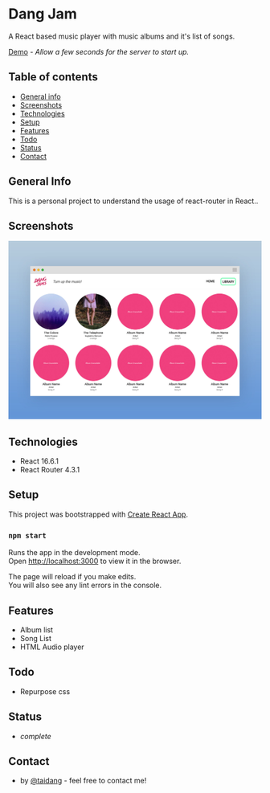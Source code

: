 # Dang Jam

A React based music player with music albums and it's list of songs.

[Demo](https://react-jam-music-player.herokuapp.com/) - _Allow a few seconds for the server to start up._

## Table of contents

- [General info](#general-info)
- [Screenshots](#screenshots)
- [Technologies](#technologies)
- [Setup](#setup)
- [Features](#features)
- [Todo](#todo)
- [Status](#status)
- [Contact](#contact)

## General Info

This is a personal project to understand the usage of react-router in React..

## Screenshots

![Project Screenshot](./public/readme-screenshot.jpg)

## Technologies

- React 16.6.1
- React Router 4.3.1

## Setup

This project was bootstrapped with [Create React App](https://github.com/facebook/create-react-app).

### `npm start`

Runs the app in the development mode.<br>
Open [http://localhost:3000](http://localhost:3000) to view it in the browser.

The page will reload if you make edits.<br>
You will also see any lint errors in the console.

## Features

- Album list
- Song List
- HTML Audio player

## Todo

- Repurpose css

## Status

- _complete_

## Contact

- by [@taidang](https://dangarts.com) - feel free to contact me!
